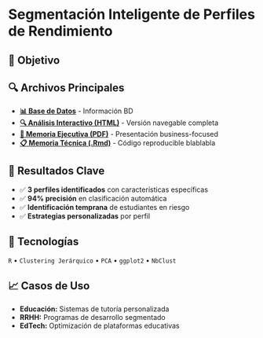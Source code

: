 # Segmentación Inteligente de Perfiles de Rendimiento

## 🎯 Objetivo


## 🔍 Archivos Principales
- **[📊 Base de Datos](./data/README.md)** - Información BD
- **[🔍 Análisis Interactivo (HTML)](./code/analisis_clustering.html)** - Versión navegable completa
- **[💼 Memoria Ejecutiva (PDF)](./output/memoria-ejecutiva.pdf)** - Presentación business-focused
- **[📋 Memoria Técnica (.Rmd)](./code/analisis-clustering.pdf)** - Código reproducible blablabla

## 🎯 Resultados Clave
- ✅ **3 perfiles identificados** con características específicas
- ✅ **94% precisión** en clasificación automática  
- ✅ **Identificación temprana** de estudiantes en riesgo
- ✅ **Estrategias personalizadas** por perfil

## 🔧 Tecnologías
`R` • `Clustering Jerárquico` • `PCA` • `ggplot2` • `NbClust`

## 📈 Casos de Uso
- **Educación:** Sistemas de tutoría personalizada
- **RRHH:** Programas de desarrollo segmentado  
- **EdTech:** Optimización de plataformas educativas

